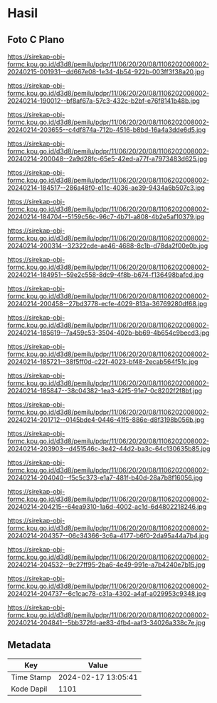 # Hasil

## Foto C Plano

https://sirekap-obj-formc.kpu.go.id/d3d8/pemilu/pdpr/11/06/20/20/08/1106202008002-20240215-001931--dd667e08-1e34-4b54-922b-003ff3f38a20.jpg

https://sirekap-obj-formc.kpu.go.id/d3d8/pemilu/pdpr/11/06/20/20/08/1106202008002-20240214-190012--bf8af67a-57c3-432c-b2bf-e76f8141b48b.jpg

https://sirekap-obj-formc.kpu.go.id/d3d8/pemilu/pdpr/11/06/20/20/08/1106202008002-20240214-203655--c4df874a-712b-4516-b8bd-16a4a3dde6d5.jpg

https://sirekap-obj-formc.kpu.go.id/d3d8/pemilu/pdpr/11/06/20/20/08/1106202008002-20240214-200048--2a9d28fc-65e5-42ed-a77f-a7973483d625.jpg

https://sirekap-obj-formc.kpu.go.id/d3d8/pemilu/pdpr/11/06/20/20/08/1106202008002-20240214-184517--286a48f0-e11c-4036-ae39-9434a6b507c3.jpg

https://sirekap-obj-formc.kpu.go.id/d3d8/pemilu/pdpr/11/06/20/20/08/1106202008002-20240214-184704--5159c56c-96c7-4b71-a808-4b2e5af10379.jpg

https://sirekap-obj-formc.kpu.go.id/d3d8/pemilu/pdpr/11/06/20/20/08/1106202008002-20240214-200314--32322cde-ae46-4688-8c1b-d78da2f00e0b.jpg

https://sirekap-obj-formc.kpu.go.id/d3d8/pemilu/pdpr/11/06/20/20/08/1106202008002-20240214-184951--59e2c558-8dc9-4f8b-b674-f136498bafcd.jpg

https://sirekap-obj-formc.kpu.go.id/d3d8/pemilu/pdpr/11/06/20/20/08/1106202008002-20240214-200458--27bd3778-ecfe-4029-813a-36769280df68.jpg

https://sirekap-obj-formc.kpu.go.id/d3d8/pemilu/pdpr/11/06/20/20/08/1106202008002-20240214-185619--7a459c53-3504-402b-bb69-4b654c9becd3.jpg

https://sirekap-obj-formc.kpu.go.id/d3d8/pemilu/pdpr/11/06/20/20/08/1106202008002-20240214-185721--38f5ff0d-c22f-4023-bf48-2ecab564f51c.jpg

https://sirekap-obj-formc.kpu.go.id/d3d8/pemilu/pdpr/11/06/20/20/08/1106202008002-20240214-185847--38c04382-1ea3-42f5-91e7-0c8202f2f8bf.jpg

https://sirekap-obj-formc.kpu.go.id/d3d8/pemilu/pdpr/11/06/20/20/08/1106202008002-20240214-201712--0145bde4-0446-41f5-886e-d8f3198b056b.jpg

https://sirekap-obj-formc.kpu.go.id/d3d8/pemilu/pdpr/11/06/20/20/08/1106202008002-20240214-203903--d451546c-3e42-44d2-ba3c-64c130635b85.jpg

https://sirekap-obj-formc.kpu.go.id/d3d8/pemilu/pdpr/11/06/20/20/08/1106202008002-20240214-204040--f5c5c373-e1a7-481f-b40d-28a7b8f16056.jpg

https://sirekap-obj-formc.kpu.go.id/d3d8/pemilu/pdpr/11/06/20/20/08/1106202008002-20240214-204215--64ea9310-1a6d-4002-ac1d-6d4802218246.jpg

https://sirekap-obj-formc.kpu.go.id/d3d8/pemilu/pdpr/11/06/20/20/08/1106202008002-20240214-204357--06c34366-3c6a-4177-b6f0-2da95a44a7b4.jpg

https://sirekap-obj-formc.kpu.go.id/d3d8/pemilu/pdpr/11/06/20/20/08/1106202008002-20240214-204532--9c27ff95-2ba6-4e49-991e-a7b4240e7b15.jpg

https://sirekap-obj-formc.kpu.go.id/d3d8/pemilu/pdpr/11/06/20/20/08/1106202008002-20240214-204737--6c1cac78-c31a-4302-a4af-a029953c9348.jpg

https://sirekap-obj-formc.kpu.go.id/d3d8/pemilu/pdpr/11/06/20/20/08/1106202008002-20240214-204841--5bb372fd-ae83-4fb4-aaf3-34026a338c7e.jpg


## Metadata

| Key        | Value               |
| ---------- | ------------------- |
| Time Stamp | 2024-02-17 13:05:41 |
| Kode Dapil | 1101                |



